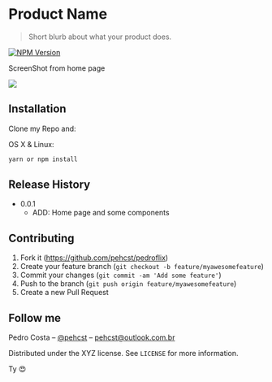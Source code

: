 # Product Name

> Short blurb about what your product does.

[![NPM Version][npm-image]][npm-url]

ScreenShot from home page

![](screenshot.png)

## Installation

Clone my Repo and:

OS X & Linux:

```sh
yarn or npm install
```

## Release History

- 0.0.1
  - ADD: Home page and some components

## Contributing

1. Fork it (<https://github.com/pehcst/pedroflix>)
2. Create your feature branch (`git checkout -b feature/myawesomefeature`)
3. Commit your changes (`git commit -am 'Add some feature'`)
4. Push to the branch (`git push origin feature/myawesomefeature`)
5. Create a new Pull Request

## Follow me

Pedro Costa – [@pehcst](https://twitter.com/pehcst) – pehcst@outlook.com.br

Distributed under the XYZ license. See `LICENSE` for more information.

Ty 😍

<!-- Markdown link & img dfn's -->

[npm-image]: https://img.shields.io/npm/v/datadog-metrics.svg?style=flat-square
[npm-url]: https://npmjs.org/package/datadog-metrics
[npm-downloads]: https://img.shields.io/npm/dm/datadog-metrics.svg?style=flat-square
[travis-image]: https://img.shields.io/travis/dbader/node-datadog-metrics/master.svg?style=flat-square
[travis-url]: https://travis-ci.org/dbader/node-datadog-metrics
[wiki]: https://github.com/yourname/yourproject/wiki
